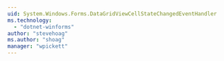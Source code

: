 ```yaml
---
uid: System.Windows.Forms.DataGridViewCellStateChangedEventHandler
ms.technology: 
  - "dotnet-winforms"
author: "stevehoag"
ms.author: "shoag"
manager: "wpickett"
---
```

